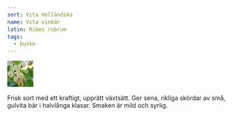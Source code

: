 ```yaml
---
sort: Vita Holländska
name: Vita vinbär
latin: Ribes rubrum
tags:
  - buske
---
```


<img src="/img/ribes-sativum-white-currant.jpg" width="60" data-srcset="1x, 1.5x, 2x" alt="Ribes rubrum" data-attribution="https://commons.wikimedia.org/wiki/File:White_currant_(Ribes_sativum).jpg">

Frisk sort med ett kraftigt, upprätt växtsätt. Ger sena, rikliga skördar av små, gulvita bär i halvlånga klasar. Smaken är mild och syrlig.
